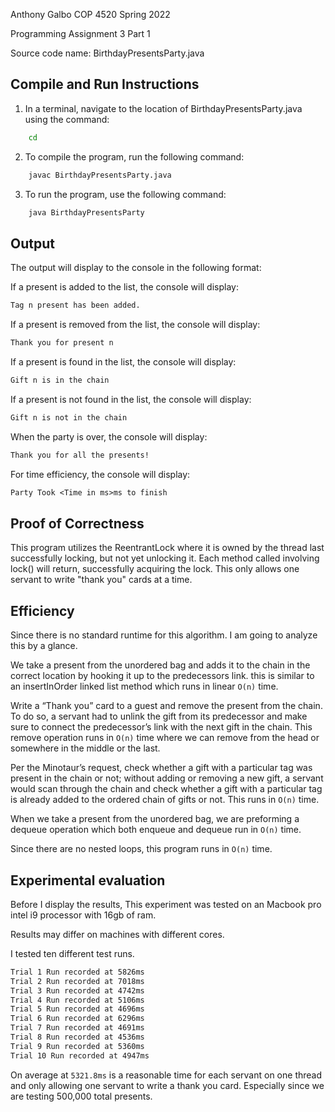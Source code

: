 Anthony Galbo
COP 4520 Spring 2022

Programming Assignment 3 Part 1

Source code name: BirthdayPresentsParty.java

## Compile and Run Instructions

1. In a terminal, navigate to the location of BirthdayPresentsParty.java using the command:
```bash
    cd
```
2. To compile the program, run the following command:
```bash
    javac BirthdayPresentsParty.java
```
3. To run the program, use the following command:
```bash
    java BirthdayPresentsParty
```

## Output

The output will display to the console in the following format:

If a present is added to the list, the console will display:
```txt
Tag n present has been added.
```

If a present is removed from the list, the console will display:
```txt
Thank you for present n
```

If a present is found in the list, the console will display:
```txt
Gift n is in the chain
```

If a present is not found in the list, the console will display:
```txt
Gift n is not in the chain
```

When the party is over, the console will display:
```txt
Thank you for all the presents!
```

For time efficiency, the console will display:
```txt
Party Took <Time in ms>ms to finish
```

## Proof of Correctness
This program utilizes the ReentrantLock where it is owned by the thread last successfully locking, but not yet unlocking it. Each method called involving lock() will return, successfully acquiring the lock. This only allows one servant to write "thank you" cards at a time.


## Efficiency

Since there is no standard runtime for this algorithm. I am going to analyze this by a glance.

We take a present from the unordered bag and adds it to the chain in the correct location by hooking it up to the predecessors link. this is similar to an insertInOrder linked list method which runs in linear ```O(n)``` time.

Write a “Thank you” card to a guest and remove the present from the chain. To do so, a servant had to unlink the gift from its predecessor and make sure to connect the predecessor’s link with the next gift in the chain. This remove operation runs in ```O(n)``` time where we can remove from the head or somewhere in the middle or the last.

Per the Minotaur’s request, check whether a gift with a particular tag was present in the chain or not; without adding or removing a new gift, a servant would scan through the chain and check whether a gift with a particular tag is already added to the ordered chain of gifts or not. This runs in ```O(n)``` time.

When we take a present from the unordered bag, we are preforming a dequeue operation which both enqueue and dequeue run in ```O(n)``` time.

Since there are no nested loops, this program runs in ```O(n)``` time.

## Experimental evaluation

Before I display the results, This experiment was tested on an Macbook pro intel i9 processor with 16gb of ram.

Results may differ on machines with different cores.

I tested ten different test runs.

```txt
Trial 1 Run recorded at 5826ms
Trial 2 Run recorded at 7018ms
Trial 3 Run recorded at 4742ms
Trial 4 Run recorded at 5106ms
Trial 5 Run recorded at 4696ms
Trial 6 Run recorded at 6296ms
Trial 7 Run recorded at 4691ms
Trial 8 Run recorded at 4536ms
Trial 9 Run recorded at 5360ms
Trial 10 Run recorded at 4947ms
```

On average at ```5321.8ms``` is a reasonable time for each servant on one thread and only allowing one servant to write a thank you card. Especially since we are testing 500,000 total presents.
